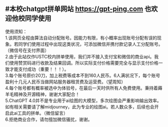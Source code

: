 #本校chatgpt拼单网站  https://gpt-ping.com  也欢迎他校同学使用
-------------------------------------------------------------
使用须知：  
1.该网页全程由算法自动分配账号。因能力有限，有小概率出现账号分配有误的现象。若同学们使用过程中出现这类状况，可添加微信并携付款记录人工分配账号。（微信号在支付界面）  
2.由于此站仅作USTC校内拼单使用，我们并不接入支付宝和微信的商业api。我们使用赞赏码进行收款及结果回调。所以实际支付价格需要完全与显示支付价格一致才能支付成功（重要！！！）。  
3.每个账号原价20刀，加上税费等成本不到160人民币。6人满状况下，每个账号盈利十几元人民币当做网站服务器租赁费及运营费。（望周知）  
4.每个账号都有概率被选中为体验号，在最后一天时供所有人免费使用。秉持着薅羊毛精神及开源精神，谢谢大家配合！  
5.ChatGPT 4.0并不是专业用于ai绘图的大模型，多次绘图会严重影响输出效率。如有相关需要请了解midjourney，此为专业的绘图ai。若人数众多，后续也会开启此ai工具的拼单。（微信留言）  
6.拒绝商业合作，请勿擅加微信骚扰，谢谢。  
